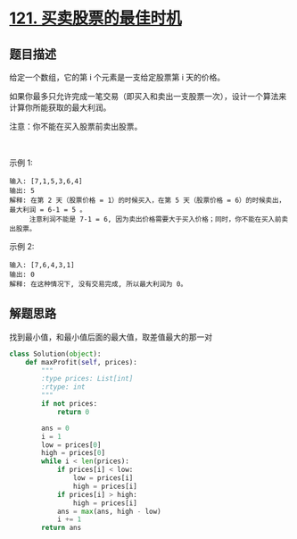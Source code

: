 # [121. 买卖股票的最佳时机](https://leetcode-cn.com/problems/best-time-to-buy-and-sell-stock/)

## 题目描述

给定一个数组，它的第 i 个元素是一支给定股票第 i 天的价格。

如果你最多只允许完成一笔交易（即买入和卖出一支股票一次），设计一个算法来计算你所能获取的最大利润。

注意：你不能在买入股票前卖出股票。

 

示例 1:

    输入: [7,1,5,3,6,4]
    输出: 5
    解释: 在第 2 天（股票价格 = 1）的时候买入，在第 5 天（股票价格 = 6）的时候卖出，最大利润 = 6-1 = 5 。
         注意利润不能是 7-1 = 6, 因为卖出价格需要大于买入价格；同时，你不能在买入前卖出股票。

示例 2:

    输入: [7,6,4,3,1]
    输出: 0
    解释: 在这种情况下, 没有交易完成, 所以最大利润为 0。

## 解题思路

找到最小值，和最小值后面的最大值，取差值最大的那一对

```python
class Solution(object):
    def maxProfit(self, prices):
        """
        :type prices: List[int]
        :rtype: int
        """
        if not prices:
            return 0

        ans = 0
        i = 1
        low = prices[0]
        high = prices[0]
        while i < len(prices):
            if prices[i] < low:
                low = prices[i]
                high = prices[i]
            if prices[i] > high:
                high = prices[i]
            ans = max(ans, high - low)
            i += 1
        return ans
```
